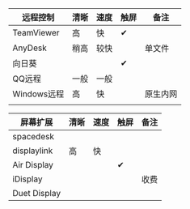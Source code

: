 | 远程控制       | 清晰   | 速度   | 触屏   | 备注   |
| ---------- | ---- | ---- | ---- | ---- |
| TeamViewer | 高    | 快    | ✔    |      |
| AnyDesk    | 稍高   | 较快   |      | 单文件  |
| 向日葵        |      |      | ✔    |      |
| QQ远程       | 一般   | 一般   |      |      |
| Windows远程  | 高    | 快    |      | 原生内网 |
|            |      |      |      |      |
 
| 屏幕扩展         | 清晰   | 速度   | 触屏   | 备注   |
| ------------ | ---- | ---- | ---- | ---- |
| spacedesk    |      |      |      |      |
| displaylink  | 高    | 快    |      |      |
| Air Display  |      |      | ✔    |      |
| iDisplay     |      |      |      | 收费   |
| Duet Display |      |      |      |      |